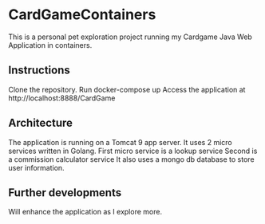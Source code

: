 # CardGameContainers

This is a personal pet exploration project running my Cardgame Java Web Application in containers.

## Instructions
Clone the repository.
Run docker-compose up
Access the application at http://localhost:8888/CardGame

## Architecture
The application is running on a Tomcat 9 app server. 
It uses 2 micro services written in Golang.
First micro service is a lookup service
Second is a commission calculator service
It also uses a mongo db database to store user information.

## Further developments
Will enhance the application as I explore more.
